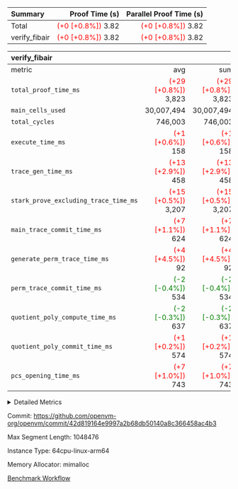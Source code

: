 | Summary | Proof Time (s) | Parallel Proof Time (s) |
|:---|---:|---:|
| Total | <span style='color: red'>(+0 [+0.8%])</span> 3.82 | <span style='color: red'>(+0 [+0.8%])</span> 3.82 |
| verify_fibair | <span style='color: red'>(+0 [+0.8%])</span> 3.82 | <span style='color: red'>(+0 [+0.8%])</span> 3.82 |


| verify_fibair |||||
|:---|---:|---:|---:|---:|
|metric|avg|sum|max|min|
| `total_proof_time_ms ` | <span style='color: red'>(+29 [+0.8%])</span> 3,823 | <span style='color: red'>(+29 [+0.8%])</span> 3,823 | <span style='color: red'>(+29 [+0.8%])</span> 3,823 | <span style='color: red'>(+29 [+0.8%])</span> 3,823 |
| `main_cells_used     ` |  30,007,494 |  30,007,494 |  30,007,494 |  30,007,494 |
| `total_cycles        ` |  746,003 |  746,003 |  746,003 |  746,003 |
| `execute_time_ms     ` | <span style='color: red'>(+1 [+0.6%])</span> 158 | <span style='color: red'>(+1 [+0.6%])</span> 158 | <span style='color: red'>(+1 [+0.6%])</span> 158 | <span style='color: red'>(+1 [+0.6%])</span> 158 |
| `trace_gen_time_ms   ` | <span style='color: red'>(+13 [+2.9%])</span> 458 | <span style='color: red'>(+13 [+2.9%])</span> 458 | <span style='color: red'>(+13 [+2.9%])</span> 458 | <span style='color: red'>(+13 [+2.9%])</span> 458 |
| `stark_prove_excluding_trace_time_ms` | <span style='color: red'>(+15 [+0.5%])</span> 3,207 | <span style='color: red'>(+15 [+0.5%])</span> 3,207 | <span style='color: red'>(+15 [+0.5%])</span> 3,207 | <span style='color: red'>(+15 [+0.5%])</span> 3,207 |
| `main_trace_commit_time_ms` | <span style='color: red'>(+7 [+1.1%])</span> 624 | <span style='color: red'>(+7 [+1.1%])</span> 624 | <span style='color: red'>(+7 [+1.1%])</span> 624 | <span style='color: red'>(+7 [+1.1%])</span> 624 |
| `generate_perm_trace_time_ms` | <span style='color: red'>(+4 [+4.5%])</span> 92 | <span style='color: red'>(+4 [+4.5%])</span> 92 | <span style='color: red'>(+4 [+4.5%])</span> 92 | <span style='color: red'>(+4 [+4.5%])</span> 92 |
| `perm_trace_commit_time_ms` | <span style='color: green'>(-2 [-0.4%])</span> 534 | <span style='color: green'>(-2 [-0.4%])</span> 534 | <span style='color: green'>(-2 [-0.4%])</span> 534 | <span style='color: green'>(-2 [-0.4%])</span> 534 |
| `quotient_poly_compute_time_ms` | <span style='color: green'>(-2 [-0.3%])</span> 637 | <span style='color: green'>(-2 [-0.3%])</span> 637 | <span style='color: green'>(-2 [-0.3%])</span> 637 | <span style='color: green'>(-2 [-0.3%])</span> 637 |
| `quotient_poly_commit_time_ms` | <span style='color: red'>(+1 [+0.2%])</span> 574 | <span style='color: red'>(+1 [+0.2%])</span> 574 | <span style='color: red'>(+1 [+0.2%])</span> 574 | <span style='color: red'>(+1 [+0.2%])</span> 574 |
| `pcs_opening_time_ms ` | <span style='color: red'>(+7 [+1.0%])</span> 743 | <span style='color: red'>(+7 [+1.0%])</span> 743 | <span style='color: red'>(+7 [+1.0%])</span> 743 | <span style='color: red'>(+7 [+1.0%])</span> 743 |



<details>
<summary>Detailed Metrics</summary>

|  | verify_program_compile_ms | total_cells | stark_prove_excluding_trace_time_ms | quotient_poly_compute_time_ms | quotient_poly_commit_time_ms | perm_trace_commit_time_ms | pcs_opening_time_ms | main_trace_commit_time_ms |
| --- | --- | --- | --- | --- | --- | --- | --- |
|  | 3 | 65,536 | 66 | 3 | 13 | 0 | 31 | 17 | 

| air_name | rows | quotient_deg | main_cols | interactions | constraints | cells |
| --- | --- | --- | --- | --- | --- | --- |
| AccessAdapterAir<2> |  | 4 |  | 5 | 12 |  | 
| AccessAdapterAir<4> |  | 4 |  | 5 | 12 |  | 
| AccessAdapterAir<8> |  | 4 |  | 5 | 12 |  | 
| FibonacciAir | 32,768 | 1 | 2 |  | 5 | 65,536 | 
| FriReducedOpeningAir |  | 4 |  | 35 | 59 |  | 
| NativePoseidon2Air<BabyBearParameters>, 1> |  | 4 |  | 31 | 302 |  | 
| PhantomAir |  | 4 |  | 3 | 4 |  | 
| ProgramAir |  | 1 |  | 1 | 4 |  | 
| VariableRangeCheckerAir |  | 1 |  | 1 | 4 |  | 
| VmAirWrapper<BranchNativeAdapterAir, BranchEqualCoreAir<1> |  | 2 |  | 11 | 23 |  | 
| VmAirWrapper<JalNativeAdapterAir, JalCoreAir> |  | 4 |  | 7 | 6 |  | 
| VmAirWrapper<NativeAdapterAir<2, 0>, PublicValuesCoreAir> |  | 4 |  | 11 | 22 |  | 
| VmAirWrapper<NativeAdapterAir<2, 1>, FieldArithmeticCoreAir> |  | 4 |  | 15 | 23 |  | 
| VmAirWrapper<NativeLoadStoreAdapterAir<1>, NativeLoadStoreCoreAir<1> |  | 4 |  | 19 | 31 |  | 
| VmAirWrapper<NativeVectorizedAdapterAir<4>, FieldExtensionCoreAir> |  | 4 |  | 15 | 23 |  | 
| VmConnectorAir |  | 4 |  | 3 | 8 |  | 
| VolatileBoundaryAir |  | 4 |  | 4 | 16 |  | 

| group | trace_gen_time_ms | total_proof_time_ms | total_cycles | total_cells | stark_prove_excluding_trace_time_ms | quotient_poly_compute_time_ms | quotient_poly_commit_time_ms | perm_trace_commit_time_ms | pcs_opening_time_ms | main_trace_commit_time_ms | main_cells_used | generate_perm_trace_time_ms | execute_time_ms |
| --- | --- | --- | --- | --- | --- | --- | --- | --- | --- | --- | --- | --- | --- |
| verify_fibair | 458 | 3,823 | 746,003 | 89,839,640 | 3,207 | 637 | 574 | 534 | 743 | 624 | 30,007,494 | 92 | 158 | 

| group | air_name | rows | prep_cols | perm_cols | main_cols | cells |
| --- | --- | --- | --- | --- | --- | --- |
| verify_fibair | AccessAdapterAir<2> | 131,072 |  | 16 | 11 | 3,538,944 | 
| verify_fibair | AccessAdapterAir<4> | 65,536 |  | 16 | 13 | 1,900,544 | 
| verify_fibair | AccessAdapterAir<8> | 32,768 |  | 16 | 17 | 1,081,344 | 
| verify_fibair | FriReducedOpeningAir | 512 |  | 76 | 64 | 71,680 | 
| verify_fibair | NativePoseidon2Air<BabyBearParameters>, 1> | 8,192 |  | 36 | 348 | 3,145,728 | 
| verify_fibair | PhantomAir | 16,384 |  | 8 | 6 | 229,376 | 
| verify_fibair | ProgramAir | 8,192 |  | 8 | 10 | 147,456 | 
| verify_fibair | VariableRangeCheckerAir | 262,144 | 2 | 8 | 1 | 2,359,296 | 
| verify_fibair | VmAirWrapper<BranchNativeAdapterAir, BranchEqualCoreAir<1> | 262,144 |  | 28 | 23 | 13,369,344 | 
| verify_fibair | VmAirWrapper<JalNativeAdapterAir, JalCoreAir> | 32,768 |  | 12 | 10 | 720,896 | 
| verify_fibair | VmAirWrapper<NativeAdapterAir<2, 1>, FieldArithmeticCoreAir> | 524,288 |  | 20 | 30 | 26,214,400 | 
| verify_fibair | VmAirWrapper<NativeLoadStoreAdapterAir<1>, NativeLoadStoreCoreAir<1> | 524,288 |  | 24 | 41 | 34,078,720 | 
| verify_fibair | VmAirWrapper<NativeVectorizedAdapterAir<4>, FieldExtensionCoreAir> | 8,192 |  | 20 | 40 | 491,520 | 
| verify_fibair | VmConnectorAir | 2 | 1 | 8 | 4 | 24 | 
| verify_fibair | VolatileBoundaryAir | 131,072 |  | 8 | 11 | 2,490,368 | 

</details>


Commit: https://github.com/openvm-org/openvm/commit/42d819164e9997a2b68db50140a8c366458ac4b3

Max Segment Length: 1048476

Instance Type: 64cpu-linux-arm64

Memory Allocator: mimalloc

[Benchmark Workflow](https://github.com/openvm-org/openvm/actions/runs/12709208251)
